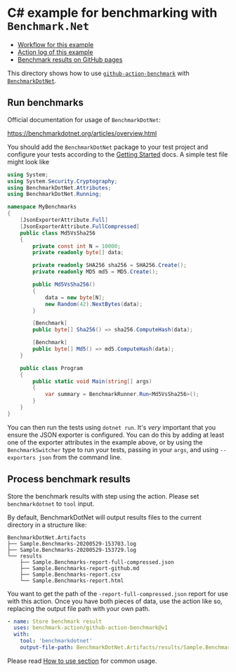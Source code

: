 C# example for benchmarking with `Benchmark.Net`
================================================

- [Workflow for this example](../../.github/workflows/benchmarkdotnet.yml)
- [Action log of this example](https://github.com/benchmark-action/github-action-benchmark/actions?query=workflow%3A%22Benchmark.Net+example%22)
- [Benchmark results on GitHub pages](https://benchmark-action.github.io/github-action-benchmark/dev/bench/)

This directory shows how to use [`github-action-benchmark`](https://github.com/benchmark-action/github-action-benchmark)
with [`BenchmarkDotNet`](https://benchmarkdotnet.org/).

## Run benchmarks

Official documentation for usage of `BenchmarkDotNet`:

https://benchmarkdotnet.org/articles/overview.html

You should add the `BenchmarkDotNet` package to your test project and configure your tests according to the [Getting Started](https://benchmarkdotnet.org/articles/guides/getting-started.html) docs. A simple test file might look like


```csharp
using System;
using System.Security.Cryptography;
using BenchmarkDotNet.Attributes;
using BenchmarkDotNet.Running;

namespace MyBenchmarks
{
    [JsonExporterAttribute.Full]
    [JsonExporterAttribute.FullCompressed]
    public class Md5VsSha256
    {
        private const int N = 10000;
        private readonly byte[] data;

        private readonly SHA256 sha256 = SHA256.Create();
        private readonly MD5 md5 = MD5.Create();

        public Md5VsSha256()
        {
            data = new byte[N];
            new Random(42).NextBytes(data);
        }

        [Benchmark]
        public byte[] Sha256() => sha256.ComputeHash(data);

        [Benchmark]
        public byte[] Md5() => md5.ComputeHash(data);
    }

    public class Program
    {
        public static void Main(string[] args)
        {
            var summary = BenchmarkRunner.Run<Md5VsSha256>();
        }
    }
}
```

You can then run the tests using `dotnet run`.  It's _very_ important that you ensure the JSON exporter is configured. You can do this by adding at least one of the exporter attributes in the example above, or by using the `BenchmarkSwitcher` type to run your tests, passing in your `args`, and using `--exporters json` from the command line.

## Process benchmark results

Store the benchmark results with step using the action. Please set `benchmarkdotnet` to `tool` input.

By default, BenchmarkDotNet will output results files to the current directory in a structure like:

```
BenchmarkDotNet.Artifacts
├── Sample.Benchmarks-20200529-153703.log
├── Sample.Benchmarks-20200529-153729.log
└── results
    ├── Sample.Benchmarks-report-full-compressed.json
    ├── Sample.Benchmarks-report-github.md
    ├── Sample.Benchmarks-report.csv
    └── Sample.Benchmarks-report.html
```

You want to get the path of the `-report-full-compressed.json` report for use with this action.  Once you have both pieces of data, use the action like so, replacing the output file path with your own path.

```yaml
- name: Store benchmark result
  uses: benchmark-action/github-action-benchmark@v1
  with:
    tool: 'benchmarkdotnet'
    output-file-path: BenchmarkDotNet.Artifacts/results/Sample.Benchmarks-report-full-compressed.json
```

Please read [How to use section](https://github.com/benchmark-action/github-action-benchmark#how-to-use) for common usage.
